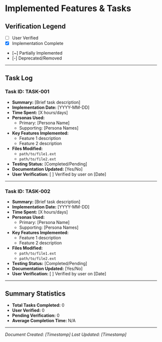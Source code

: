 # Implemented Features & Tasks

## Verification Legend
- [ ] User Verified
- [x] Implementation Complete
- [~] Partially Implemented
- [-] Deprecated/Removed

---

## Task Log

### Task ID: TASK-001
- **Summary:** [Brief task description]
- **Implementation Date:** [YYYY-MM-DD]
- **Time Spent:** [X hours/days]
- **Personas Used:**
  - Primary: [Persona Name]
  - Supporting: [Persona Names]
- **Key Features Implemented:**
  - Feature 1 description
  - Feature 2 description
- **Files Modified:**
  - `path/to/file1.ext`
  - `path/to/file2.ext`
- **Testing Status:** [Completed/Pending]
- **Documentation Updated:** [Yes/No]
- **User Verification:** [ ] Verified by user on [Date]

---

### Task ID: TASK-002
- **Summary:** [Brief task description]
- **Implementation Date:** [YYYY-MM-DD]
- **Time Spent:** [X hours/days]
- **Personas Used:**
  - Primary: [Persona Name]
  - Supporting: [Persona Names]
- **Key Features Implemented:**
  - Feature 1 description
  - Feature 2 description
- **Files Modified:**
  - `path/to/file1.ext`
  - `path/to/file2.ext`
- **Testing Status:** [Completed/Pending]
- **Documentation Updated:** [Yes/No]
- **User Verification:** [ ] Verified by user on [Date]

---

## Summary Statistics
- **Total Tasks Completed:** 0
- **User Verified:** 0
- **Pending Verification:** 0
- **Average Completion Time:** N/A

---
*Document Created: [Timestamp]*
*Last Updated: [Timestamp]*